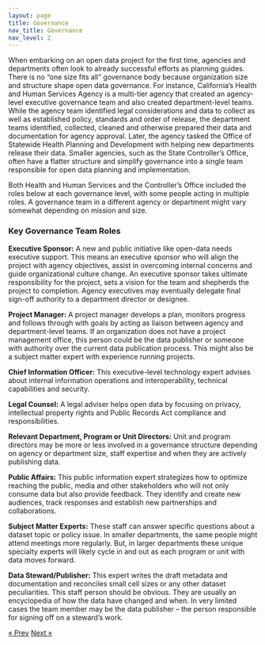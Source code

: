 ```yaml
---
layout: page
title: Governance
nav_title: Governance
nav_level: 2
---
```


When embarking on an open data project for the first time, agencies and departments often look to already successful efforts as planning guides. There is no “one size fits all” governance body because organization size and structure shape open data governance. For instance, California’s Health and Human Services Agency is a multi-tier agency that created an agency-level executive governance team and also created department-level teams. While the agency team identified legal considerations and data to collect as well as established policy, standards and order of release, the department teams identified, collected, cleaned and otherwise prepared their data and documentation for agency approval. Later, the agency tasked the Office of Statewide Health Planning and Development with helping new departments release their data. Smaller agencies, such as the State Controller’s Office, often have a flatter structure and simplify governance into a single team responsible for open data planning and implementation. 

Both Health and Human Services and the Controller’s Office included the roles below at each governance level, with some people acting in multiple roles. A governance team in a different agency or department might vary somewhat depending on mission and size.

### Key Governance Team Roles

**Executive Sponsor:** A new and public initiative like open-data needs executive support. This means an executive sponsor who will align the project with agency objectives, assist in overcoming internal concerns and guide organizational culture change. An executive sponsor takes ultimate responsibility for the project, sets a vision for the team and shepherds the project to completion. Agency executives may eventually delegate final sign-off authority to a department director or designee.

**Project Manager:** A project manager develops a plan, monitors progress and follows through with goals by acting as liaison between agency and department-level teams. If an organization does not have a project management office, this person could be the data publisher or someone with authority over the current data publication process. This might also be a subject matter expert with experience running projects. 

**Chief Information Officer:** This executive-level technology expert advises about internal information operations and interoperability, technical capabilities and security.  

**Legal Counsel:** A legal adviser helps open data by focusing on privacy, intellectual property rights and Public Records Act compliance and responsibilities. 

**Relevant Department, Program or Unit Directors:** Unit and program directors may be more or less involved in a governance structure depending on agency or department size, staff expertise and when they are actively publishing data.  

**Public Affairs:** This public information expert strategizes how to optimize reaching the public, media and other stakeholders who will not only consume data but also provide feedback. They identify and create new audiences, track responses and establish new partnerships and collaborations.

**Subject Matter Experts:** These staff can answer specific questions about a dataset topic or policy issue. In smaller departments, the same people might attend meetings more regularly. But, in larger departments these unique specialty experts will likely cycle in and out as each program or unit with data moves forward. 

**Data Steward/Publisher:** This expert writes the draft metadata and documentation and reconciles small cell sizes or any other dataset peculiarities. This staff person should be obvious. They are usually an encyclopedia of how the data have changed and when. In very limited cases the team member may be the data publisher – the person responsible for signing off on a steward’s work.

<!-- Pagination -->
<div class="pagination">
  <a class="pagination-item older" href="{{ site.baseurl }}/05-What-You-Need-To-Know">&laquo; Prev</a>
  <a class="pagination-item newer" href="{{ site.baseurl }}/07-Government-Regulation">Next &raquo;</a>
</div>
